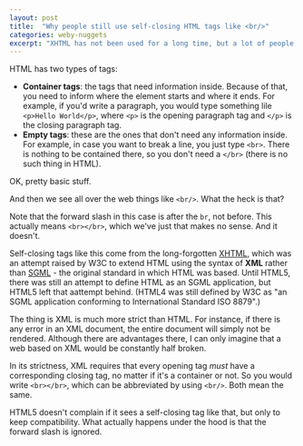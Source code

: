 ```yaml
---
layout: post
title:  "Why people still use self-closing HTML tags like <br/>"
categories: weby-nuggets
excerpt: "XHTML has not been used for a long time, but a lot of people still use something inherited from it and completely ignored by browsers: self-closing tags."
---
```


HTML has two types of tags: 
- **Container tags**: the tags that need information inside. Because of that, you need to inform where the element starts and where it ends. For example, if you'd write a paragraph, you would type something lile `<p>Hello World</p>`, where `<p>` is the opening paragraph tag and `</p>` is the closing paragraph tag.  
- **Empty tags**: these are the ones that don't need any information inside. For example, in case you want to break a line, you just type `<br>`. There is nothing to be contained there, so you don't need a `</br>` (there is no such thing in HTML).

OK, pretty basic stuff.

And then we see all over the web things like `<br/>`. What the heck is that?

Note that the forward slash in this case is after the `br`, not before. This actually means `<br></br>`, which we've just that makes no sense. And it doesn't.

Self-closing tags like this come from the long-forgotten [XHTML](https://www.w3.org/TR/xhtml1/), which was an attempt raised by W3C to extend HTML using the syntax of **XML** rather than [SGML](https://en.wikipedia.org/wiki/Standard_Generalized_Markup_Language) - the original standard in which HTML was based. Until HTML5, there was still an attempt to define HTML as an SGML application, but HTML5 left that aattempt behind. (HTML4 was still defined by W3C as "an SGML application conforming to International Standard ISO 8879".)

The thing is XML is much more strict than HTML. For instance, if there is any error in an XML document, the entire document will simply not be rendered. Although there are advantages there, I can only imagine that a web based on XML would be constantly half broken. 

In its strictness, XML requires that every opening tag _must_ have a corresponding closing tag, no matter if it's a container or not. So you would write `<br></br>`, which can be abbreviated by using `<br/>`. Both mean the same.

HTML5 doesn't complain if it sees a self-closing tag like that, but only to keep compatibility. What actually happens under the hood is that the forward slash is ignored.